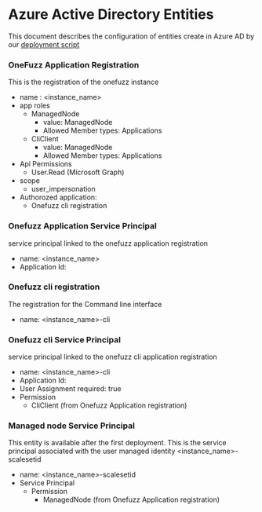 # Azure Active Directory Entities
This document describes the configuration of entities create in Azure AD by our [deployment script](../src/deployment/deploy.sh)

### OneFuzz Application Registration
This is the registration of the onefuzz instance
* name : <instance_name>
* app roles
    * ManagedNode
        * value: ManagedNode
        * Allowed Member types: Applications
    * CliClient
        * value: ManagedNode
        * Allowed Member types: Applications
* Api Permissions
    * User.Read (Microsoft Graph)
* scope
    * user_impersonation
* Authorozed application:
    * Onefuzz cli registration

### Onefuzz Application Service Principal
service principal linked to the onefuzz application registration
* name: <instance_name>
* Application Id: <Onefuzz Application registration app_id>

### Onefuzz cli registration
The registration for the Command line interface
* name: <instance_name>-cli

### Onefuzz cli Service Principal
service principal linked to the onefuzz cli application registration
* name: <instance_name>-cli
* Application Id: <Onefuzz cli registration app_id>
* User Assignment required: true
* Permission
    * CliClient (from Onefuzz Application registration)

### Managed node Service Principal
This entity is available after the first deployment. This is the service principal associated with the user managed identity <instance_name>-scalesetid

* name: <instance_name>-scalesetid
* Service Principal
    * Permission
        * ManagedNode (from Onefuzz Application registration)
